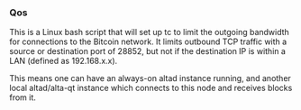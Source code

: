 ### Qos ###

This is a Linux bash script that will set up tc to limit the outgoing bandwidth for connections to the Bitcoin network. It limits outbound TCP traffic with a source or destination port of 28852, but not if the destination IP is within a LAN (defined as 192.168.x.x).

This means one can have an always-on altad instance running, and another local altad/alta-qt instance which connects to this node and receives blocks from it.
